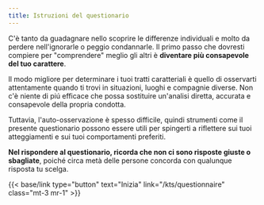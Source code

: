 ```yaml
---
title: Istruzioni del questionario
---
```

C'è tanto da guadagnare nello scoprire le differenze individuali e molto da perdere nell'ignorarle o peggio condannarle. Il primo passo che dovresti compiere per "comprendere" meglio gli altri è **diventare più consapevole del tuo carattere**.

Il modo migliore per determinare i tuoi tratti caratteriali è quello di osservarti attentamente quando ti trovi in situazioni, luoghi e compagnie diverse. Non c'è niente di piú efficace che possa sostituire un'analisi diretta, accurata e consapevole della propria condotta.

Tuttavia, l'auto-osservazione è spesso difficile, quindi strumenti come il presente questionario possono essere utili per spingerti a riflettere sui tuoi atteggiamenti e sui tuoi comportamenti preferiti.

**Nel rispondere al questionario, ricorda che non ci sono risposte giuste o sbagliate**, poiché circa metà delle persone concorda con qualunque risposta tu scelga.

{{< base/link type="button" text="Inizia" link="/kts/questionnaire" class="mt-3 mr-1" >}}
